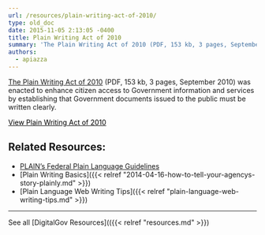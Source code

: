 ```yaml
---
url: /resources/plain-writing-act-of-2010/
type: old_doc
date: 2015-11-05 2:13:05 -0400
title: Plain Writing Act of 2010
summary: 'The Plain Writing Act of 2010 (PDF, 153 kb, 3 pages, September 2010) was enacted to enhance citizen access to Government information and services by establishing that Government documents issued to the public must be written clearly. View Plain Writing Act of 2010 Related Resources: PLAIN&#8217;s Federal Plain Language Guidelines Plain Writing Basics Plain Language Web Writing'
authors:
  - apiazza
---
```


[The Plain Writing Act of 2010](http://www.gpo.gov/fdsys/pkg/PLAW-111publ274/pdf/PLAW-111publ274.pdf) (PDF, 153 kb, 3 pages, September 2010) was enacted to enhance citizen access to Government information and services by establishing that Government documents issued to the public must be written clearly.

<a class="button" style="color: #000000" href="http://www.gpo.gov/fdsys/pkg/PLAW-111publ274/pdf/PLAW-111publ274.pdf">View Plain Writing Act of 2010</a>

## Related Resources:

  * [PLAIN&#8217;s Federal Plain Language Guidelines](http://www.plainlanguage.gov/howto/guidelines/FederalPLGuidelines/index.cfm?CFID=838730&CFTOKEN=f64d36ad05e03d58-ED6E6827-0361-55F8-E6207170C554B1DF&jsessionid=A3A593B93EAEE361431FC8D8B4799DF0.chh)
  * [Plain Writing Basics]({{< relref "2014-04-16-how-to-tell-your-agencys-story-plainly.md" >}})
  * [Plain Language Web Writing Tips]({{< relref "plain-language-web-writing-tips.md" >}})

* * *

 

See all [DigitalGov Resources](({{< relref "resources.md" >}})